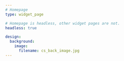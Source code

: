 ```yaml
---
# Homepage
type: widget_page

# Homepage is headless, other widget pages are not.
headless: true

design:
  background:
    image:
      filename: cs_back_image.jpg
---
```

